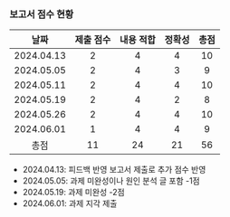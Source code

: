 ### 보고서 점수 현황
|날짜|제출 점수|내용 적합|정확성|총점|
|:----:|:----:|:----:|:----:|:----:|
|2024.04.13|2|4|4|10|
|2024.05.05|2|4|3|9|
|2024.05.11|2|4|4|10|
|2024.05.19|2|4|2|8|
|2024.05.26|2|4|4|10|
|2024.06.01|1|4|4|9|
|총점|11|24|21|56|

* 2024.04.13: 피드백 반영 보고서 제출로 추가 점수 반영
* 2024.05.05: 과제 미완성이나 원인 분석 글 포함 -1점
* 2024.05.19: 과제 미완성 -2점
* 2024.06.01: 과제 지각 제출
